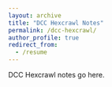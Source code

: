 ```yaml
---
layout: archive
title: "DCC Hexcrawl Notes"
permalink: /dcc-hexcrawl/
author_profile: true
redirect_from:
  - /resume
---
```


DCC Hexcrawl notes go here.
